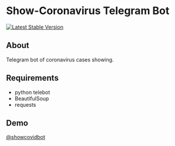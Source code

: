 Show-Coronavirus Telegram Bot
=============================
<a href="https://github.com/vasylcode/show-coronavirus"><img src="https://img.shields.io/badge/stable-v1.0-blue" alt="Latest Stable Version"></a>

About
-----
Telegram bot of coronavirus cases showing.

Requirements
------------
- python telebot
- BeautifulSoup
- requests

Demo
----
<a href="https://t.me/showcovidbot">@showcovidbot</a>
